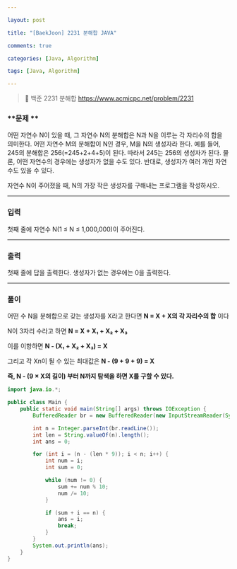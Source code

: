 ```yaml
---

layout: post

title: "[BaekJoon] 2231 분해합 JAVA"

comments: true

categories: [Java, Algorithm]

tags: [Java, Algorithm]

---
```


> 🔗 백준 2231 분해합 https://www.acmicpc.net/problem/2231

### **문제 **

어떤 자연수 N이 있을 때, 그 자연수 N의 분해합은 N과 N을 이루는 각 자리수의 합을 의미한다. 어떤 자연수 M의 분해합이 N인 경우, M을 N의 생성자라 한다. 예를 들어, 245의 분해합은 256(=245+2+4+5)이 된다. 따라서 245는 256의 생성자가 된다. 물론, 어떤 자연수의 경우에는 생성자가 없을 수도 있다. 반대로, 생성자가 여러 개인 자연수도 있을 수 있다.

자연수 N이 주어졌을 때, N의 가장 작은 생성자를 구해내는 프로그램을 작성하시오.

------

### **입력**

첫째 줄에 자연수 N(1 ≤ N ≤ 1,000,000)이 주어진다.

------

### **출력**

첫째 줄에 답을 출력한다. 생성자가 없는 경우에는 0을 출력한다.

------

### **풀이**

어떤 수 N을 분해합으로 갖는 생성자를 X라고 한다면 **N = X + X의 각 자리수의 합** 이다

N이 3자리 수라고 하면 **N = X + X₁ + X₂ + X₃**

이를 이항하면 **N - (X₁ + X₂ + X₃) = X**

그리고 각 Xn이 될 수 있는 최대값은 **N - (9 + 9 + 9) = X**

**즉, N - (9 × X의 길이) 부터 N까지 탐색을 하면 X를 구할 수 있다.**



```java
import java.io.*;

public class Main {
    public static void main(String[] args) throws IOException {
        BufferedReader br = new BufferedReader(new InputStreamReader(System.in));

        int n = Integer.parseInt(br.readLine());
        int len = String.valueOf(n).length();
        int ans = 0;

        for (int i = (n - (len * 9)); i < n; i++) {
            int num = i;
            int sum = 0;

            while (num != 0) {
                sum += num % 10;
                num /= 10;
            }

            if (sum + i == n) {
                ans = i;
                break;
            }
        }
        System.out.println(ans);
    }
}
```